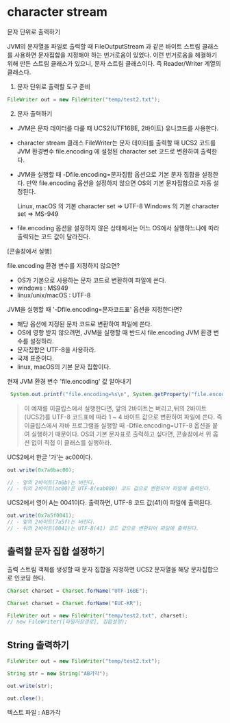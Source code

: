 # character stream

문자 단위로 출력하기

JVM의 문자열을 파일로 출력할 때 FileOutputStream 과 같은 바이트 스트림 클래스를 사용하면
문자집합을 지정해야 하는 번거로움이 있었다.
이런 번거로움을 해결하기 위해 만든 스트림 클래스가 있으니, 문자 스트림 클래스이다.
즉 Reader/Writer 계열의 클래스다.

1. 문자 단위로 출력할 도구 준비

```java
FileWriter out = new FileWriter("temp/test2.txt");
```

2. 문자 출력하기

- JVM은 문자 데이터를 다룰 때 UCS2(UTF16BE, 2바이트) 유니코드를 사용한다.
- character stream 클래스 FileWriter는 문자 데이터를 출력할 때
  UCS2 코드를 JVM 환경변수 file.encoding 에 설정된 character set 코드로 변환하여 출력한다.
- JVM을 실행할 때 -Dfile.encoding=문자집합 옵션으로 기본 문자 집합을 설정한다. 
  만약 file.encoding 옵션을 설정하지 않으면 OS의 기본 문자집합으로 자동 설정된다.

  Linux, macOS 의 기본 character set => UTF-8
  Windows 의 기본 character set => MS-949

- file.encoding 옵션을 설정하지 않은 상태에서는 
  어느 OS에서 실행하느냐에 따라 출력되는 코드 값이 달라진다.

[콘솔창에서 실행]

file.encoding 환경 변수를 지정하지 않으면?

- OS가 기본으로 사용하는 문자 코드로 변환하여 파일에 쓴다.
- windows : MS949
- linux/unix/macOS : UTF-8

JVM을 실행할 때 '-Dfile.encoding=문자코드표' 옵션을 지정한다면?

- 해당 옵션에 지정된 문자 코드로 변환하여 파일에 쓴다.
- OS에 영향 받지 않으려면, JVM을 실행할 때 반드시 file.encoding JVM 환경 변수를 설정하라.
- 문자집합은 UTF-8을 사용하라.
- 국제 표준이다.
- linux, macOS의 기본 문자 집합이다.

현재 JVM 환경 변수 'file.encoding' 값 알아내기

```java
 System.out.printf("file.encoding=%s\n", System.getProperty("file.encoding"));
```

> 이 예제를 이클립스에서 실행한다면, 앞의 2바이트는 버리고,뒤의 2바이트(UCS2)를 UTF-8 코드표에 따라 1 ~ 4 바이트 값으로 변환하여 파일에 쓴다.
즉 이클립스에서 자바 프로그램을 실행할 때 -Dfile.encoding=UTF-8 옵션을 붙여 실행하기 때문이다.
OS의 기본 문자표로 출력하고 싶다면, 콘솔창에서 위 옵션 없이 직접 이 클래스를 실행하라.

UCS2에서 한글 '가'는 ac00이다.

```java
out.write(0x7a6bac00);

// - 앞의 2바이트(7a6b)는 버린다.
// - 뒤의 2바이트(ac00)은 UTF-8(eab080) 코드 값으로 변환되어 파일에 출력된다.
```

UCS2에서 영어 A는 0041이다.
출력하면, UTF-8 코드 값(41)이 파일에 출력된다.

```java
out.write(0x7a5f0041); 
// - 앞의 2바이트(7a5f)는 버린다.
// - 뒤의 2바이트(0041)는 UTF-8(41) 코드 값으로 변환되어 파일에 출력된다.
```

## 출력할 문자 집합 설정하기

출력 스트림 객체를 생성할 때 문자 집합을 지정하면 UCS2 문자열을 해당 문자집합으로 인코딩 한다.

```java
Charset charset = Charset.forName("UTF-16BE");

Charset charset = Charset.forName("EUC-KR");

FileWriter out = new FileWriter("temp/test2.txt", charset);
// new FileWriter([파일저장경로], 집합설정);
```

## String 출력하기

```java
FileWriter out = new FileWriter("temp/test2.txt");

String str = new String("AB가각");

out.write(str); 

out.close();
```

텍스트 파일 : AB가각
